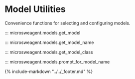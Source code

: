 # Model Utilities

Convenience functions for selecting and configuring models.

::: microsweagent.models.get_model

::: microsweagent.models.get_model_name

::: microsweagent.models.get_model_class

::: microsweagent.models.prompt_for_model_name

{% include-markdown "../../_footer.md" %}
